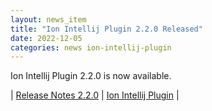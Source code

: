 ```yaml
---
layout: news_item
title: "Ion Intellij Plugin 2.2.0 Released"
date: 2022-12-05
categories: news ion-intellij-plugin
---
```


Ion Intellij Plugin 2.2.0 is now available.

| [Release Notes 2.2.0](https://github.com/amzn/ion-intellij-plugin/releases/tag/2.2.0) | [Ion Intellij Plugin](https://github.com/amzn/ion-intellij-plugin) |

